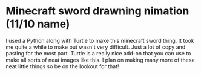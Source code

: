 # Minecraft sword drawning nimation (11/10 name)
I used a Python along with Turtle to make this minecraft sword thing. It took me quite a while to make but wasn't very difficult. Just a lot of copy and pasting for the most part. Turtle is a really nice add-on that you can use to make all sorts of neat images like this. I plan on making many more of these neat little things so be on the lookout for that! 

 
